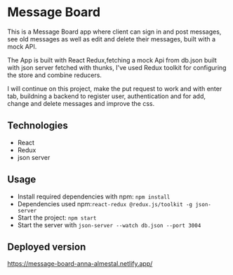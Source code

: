 # Message Board

This is a Message Board app where client can sign in and post messages, see old messages as well as edit and delete their messages, built with a mock API.

The App is built with React Redux,fetching a mock Api from db.json built with json server fetched with thunks, I've used Redux toolkit for configuring the store and combine reducers.

I will continue on this project, make the put request to work and with enter tab, buildning a backend to register user, authentication and for add, change and delete messages and improve the css.

## Technologies
* React
* Redux
* json server


## Usage
* Install required dependencies with npm: `npm install`
* Dependencies used npm:`react-redux @redux.js/toolkit -g json-server`
* Start the project: `npm start`
* Start the server with `json-server --watch db.json --port 3004`

## Deployed version
https://message-board-anna-almestal.netlify.app/


